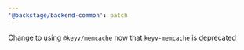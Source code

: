 ```yaml
---
'@backstage/backend-common': patch
---
```


Change to using `@keyv/memcache` now that `keyv-memcache` is deprecated
